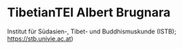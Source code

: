 # TibetianTEI Albert Brugnara
Institut für Südasien-, Tibet- und Buddhismuskunde (ISTB); https://stb.univie.ac.at)
